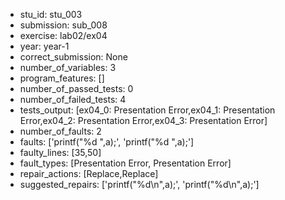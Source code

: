 - stu_id: stu_003	       
- submission: sub_008
- exercise: lab02/ex04
- year: year-1
- correct_submission: None
- number_of_variables: 3
- program_features: [] 
- number_of_passed_tests: 0
- number_of_failed_tests: 4
- tests_output: [ex04_0: Presentation Error,ex04_1: Presentation Error,ex04_2: Presentation Error,ex04_3: Presentation Error]
- number_of_faults: 2
- faults: ['printf("%d ",a);', 'printf("%d ",a);']
- faulty_lines: [35,50]
- fault_types: [Presentation Error, Presentation Error]
- repair_actions: [Replace,Replace] 
- suggested_repairs: ['printf("%d\n",a);', 'printf("%d\n",a);']
